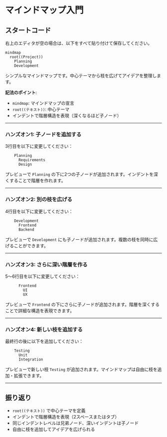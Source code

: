 # マインドマップ入門

## スタートコード
右上のエディタが空の場合は、以下をすべて貼り付けて保存してください。

```mermaid
mindmap
  root((Project))
    Planning
    Development
```

シンプルなマインドマップです。中心テーマから枝を広げてアイデアを整理します。

**記法のポイント**:
- `mindmap`: マインドマップの宣言
- `root((テキスト))`: 中心テーマ
- インデントで階層構造を表現（深くなるほど子ノード）

---

### ハンズオン1: 子ノードを追加する

3行目を以下に変更してください：
```mermaid
    Planning
      Requirements
      Design
```

プレビューで `Planning` の下に2つの子ノードが追加されます。インデントを深くすることで階層を作れます。

---

### ハンズオン2: 別の枝を広げる

4行目を以下に変更してください：
```mermaid
    Development
      Frontend
      Backend
```

プレビューで `Development` にも子ノードが追加されます。複数の枝を同時に広げることができます。

---

### ハンズオン3: さらに深い階層を作る

5〜6行目を以下に変更してください：
```mermaid
      Frontend
        UI
        UX
```

プレビューで `Frontend` の下にさらに子ノードが追加されます。階層を深くすることで詳細な構造を表現できます。

---

### ハンズオン4: 新しい枝を追加する

最終行の後に以下を追加してください：
```mermaid
    Testing
      Unit
      Integration
```

プレビューで新しい枝 `Testing` が追加されます。マインドマップは自由に枝を追加・拡張できます。

---

## 振り返り
- `root((テキスト))` で中心テーマを定義
- インデントで階層構造を表現（2スペースまたはタブ）
- 同じインデントレベルは兄弟ノード、深いインデントは子ノード
- 自由に枝を追加してアイデアを広げられる
